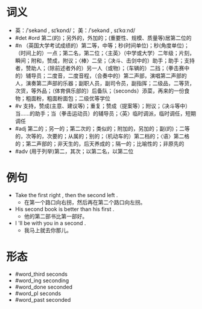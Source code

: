 # 词义
- 英：/ˈsekənd , sɪˈkɒnd/； 美：/ˈsekənd , sɪˈkɑːnd/
- #det #ord 第二(的)；另外的，外加的；(重要性、规模、质量等)居第二位的
- #n （英国大学考试成绩的）第二等，中等；秒(时间单位)；秒(角度单位)；（时间上的）一点；第二名，第二位；〈主英〉（中学或大学）二年级；片刻，瞬间；附和，赞成，附议；〈棒〉二垒；（决斗、击剑中的）助手；助手；支持者，赞助人；（除前述者外的）另一人（或物）；（车辆的）二挡；（拳击赛中的）辅导员；二度音，二度音程，（合奏中的）第二声部，演唱第二声部的人，演奏第二声部的乐器；副职人员，副司令员，副指挥；二级品，二等货，次货，等外品；（体育俱乐部的）后备队；（seconds）添菜，再来的一份食物；粗面粉，粗面粉面包；二级优等学位
- #v 支持，赞成(主意、建议等)；重复；赞成（提案等）；附议；（决斗等中）当……的助手；当（拳击运动员）的辅导员；〈英〉临时调派，临时调任，短期调任
- #adj 第二的；另一的；第二次的；类似的；附加的，另加的；副(的)；二等的，次等的，次要的；从属的；别的；（机动车的）第二档的；〈语〉第二格的；第二声部的；非天生的，后天养成的；隔一的；比喻性的；非原先的
- #adv (用于列举)第二，其次；以第二名，以第二位
# 例句
- Take the first right , then the second left .
	- 在第一个路口向右拐，然后再在第二个路口向左拐。
- His second book is better than his first .
	- 他的第二部书比第一部好。
- I 'll be with you in a second .
	- 我马上就去你那儿。
# 形态
- #word_third seconds
- #word_ing seconding
- #word_done seconded
- #word_pl seconds
- #word_past seconded
